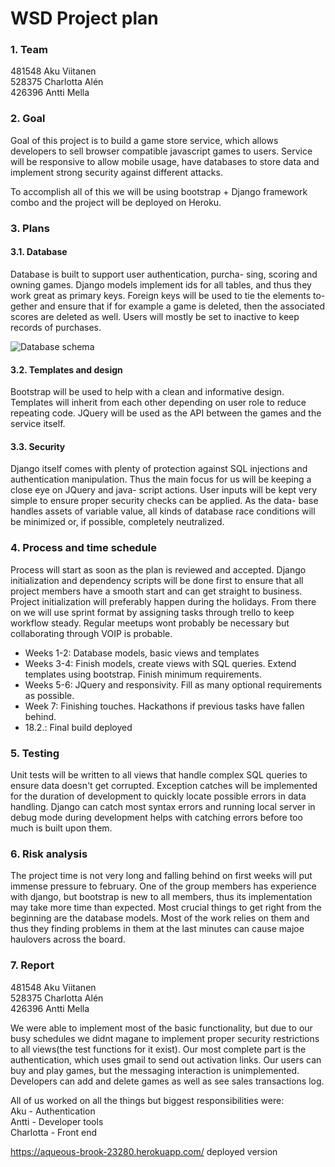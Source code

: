 WSD Project plan
================

### 1. Team ###
481548 Aku Viitanen  
528375 Charlotta Alén  
426396 Antti Mella  

### 2. Goal ###
Goal of this project is to build a game store service, 
which allows developers to sell browser compatible 
javascript games to users. Service will be responsive 
to allow mobile usage, have databases to store data 
and implement strong security against different attacks.

To accomplish all of this we will be using bootstrap + 
Django framework combo and the project will be deployed 
on Heroku.

### 3. Plans ###

#### 3.1. Database ####
Database is built to support user authentication, purcha- 
sing, scoring and owning games. Django models implement 
ids for all tables, and thus they work great as primary 
keys. Foreign keys will be used to tie the elements to- 
gether and ensure that if for example a game is deleted, 
then the associated scores are deleted as well. Users 
will mostly be set to inactive to keep records of purchases.

![Database schema](https://git.niksula.hut.fi/viitana3/wsd2016-project/raw/master/doc/WSD.png "Database schema")

#### 3.2. Templates and design ####
Bootstrap will be used to help with a clean and informative 
design. Templates will inherit from each other depending 
on user role to reduce repeating code. JQuery will be used 
as the API between the games and the service itself.

#### 3.3. Security ####
Django itself comes with plenty of protection against SQL 
injections and authentication manipulation. Thus the main 
focus for us will be keeping a close eye on JQuery and java- 
script actions. User inputs will be kept very simple to 
ensure proper security checks can be applied. As the data- 
base handles assets of variable value, all kinds of database 
race conditions will be minimized or, if possible, completely 
neutralized.

### 4. Process and time schedule ###
Process will start as soon as the plan is reviewed and 
accepted. Django initialization and dependency scripts 
will be done first to ensure that all project members have 
a smooth start and can get straight to business. Project 
initialization will preferably happen during the holidays. 
From there on we will use sprint format by assigning tasks 
through trello to keep workflow steady. Regular meetups 
wont probably be necessary but collaborating through VOIP 
is probable.

* Weeks 1-2: Database models, basic views and templates 
* Weeks 3-4: Finish models, create views with SQL queries. Extend templates using bootstrap. Finish minimum requirements. 
* Weeks 5-6: JQuery and responsivity. Fill as many optional requirements as possible. 
* Week 7: Finishing touches. Hackathons if previous tasks have fallen behind. 
* 18.2.: Final build deployed


### 5. Testing ###
Unit tests will be written to all views that handle 
complex SQL queries to ensure data doesn't get corrupted. 
Exception catches will be implemented for the duration of 
development to quickly locate possible errors in data 
handling. Django can catch most syntax errors and running 
local server in debug mode during development helps with 
catching errors before too much is built upon them.

### 6. Risk analysis ###
The project time is not very long and falling behind on 
first weeks will put immense pressure to february. One 
of the group members has experience with django, but 
bootstrap is new to all members, thus its implementation 
may take more time than expected. Most crucial things to 
get right from the beginning are the database models. Most 
of the work relies on them and thus they finding problems 
in them at the last minutes can cause majoe haulovers 
across the board.

### 7. Report ###
481548 Aku Viitanen  
528375 Charlotta Alén  
426396 Antti Mella  
  
We were able to implement most of the basic functionality, but due to our busy schedules we didnt magane to implement proper security restrictions to all views(the test functions for it exist). Our most complete part is the authentication, which uses gmail to send out activation links. Our users can buy and play games, but the messaging interaction is unimplemented. Developers can add and delete games as well as see sales transactions log.

All of us worked on all the things but biggest responsibilities were:  
Aku - Authentication  
Antti - Developer tools  
Charlotta - Front end  

https://aqueous-brook-23280.herokuapp.com/ deployed version

